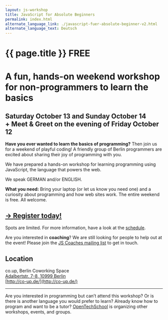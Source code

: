 ```yaml
---
layout: js-workshop
title: JavaScript for Absolute Beginners
permalink: index.html
alternate_language_link: ./javascript-fuer-absolute-beginner-v2.html
alternate_language_text: Deutsch
---
```


# {{ page.title }} <span class="highlight">FREE</span>

<h1 class="subtitle">A fun, hands-on <strong>weekend workshop</strong> for non-programmers to learn the basics</h1>

## Saturday October 13 and Sunday October 14<br /> <span class="subtitle">+ Meet &amp; Greet on the evening of Friday October 12</span>

**Have you ever wanted to learn the basics of programming?** Then join us for a weekend of playful coding! A friendly group of Berlin programmers are excited about sharing their joy of programming with you.

We have prepared a hands-on workshop for learning programming using JavaScript, the language that powers the web.

We speak GERMAN and/or ENGLISH.

**What you need:** Bring your laptop (or let us know you need one) and a curiosity about programming and how web sites work. The entire weekend is free. All welcome.

## [→ Register today! ](http://www.meetup.com/opentechschool-berlin/events/84329032/?action=detail&eventId=84329032)

Spots are limited. For more information, have a look at the [schedule](schedule-v2.html).

<div class="announcement">Are you interested in <strong>coaching</strong>? We are still looking for people to help out at the event! Please join the <a href="https://groups.google.com/a/opentechschool.org/forum/?fromgroups=#!forum/coaches.js">JS Coaches mailing list</a> to get in touch.</div>

## Location

co.up, Berlin Coworking Space<br />
[Adalbertstr. 7-8, 10999 Berlin](https://maps.google.com/maps?f=q&source=s_q&hl=en&geocode=&q=Adalbertstra%C3%9Fe+7,+10999+Berlin,+Germany&sll=52.549636,13.666992&sspn=0.901874,1.851196&ie=UTF8&hq=&hnear=Adalbertstra%C3%9Fe+7,+Kreuzberg+10999+Berlin,+Germany&z=16)<br />
[http://co-up.de/](http://co-up.de/)

--------------------

Are you interested in programming but can’t attend this workshop? Or is there is another language you would prefer to learn? Already know how to program and want to be a tutor? [OpenTechSchool](http://opentechschool.org) is organizing other workshops, events, and groups.